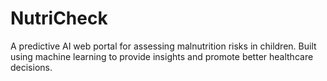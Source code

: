 # NutriCheck
A predictive AI web portal for assessing malnutrition risks in children. Built using machine learning to provide insights and promote better healthcare decisions.
